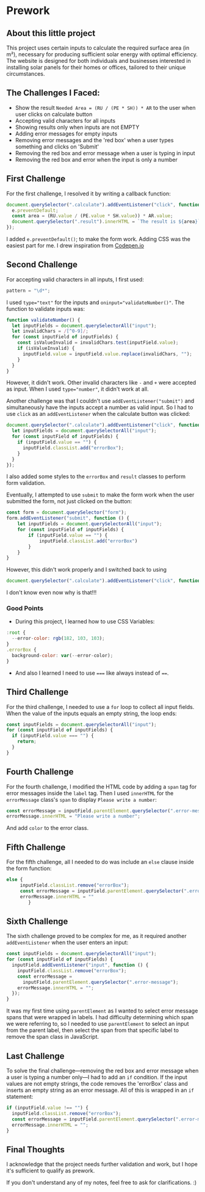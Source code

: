 # Prework

## About this little project

This project uses certain inputs to calculate the required surface area (in m²), necessary for producing sufficient solar energy with optimal efficiency. The website is designed for both individuals and businesses interested in installing solar panels for their homes or offices, tailored to their unique circumstances.

## The Challenges I Faced:

- Show the result `Needed Area = (RU / (PE * SH)) * AR` to the user when user clicks on calculate button
- Accepting valid characters for all inputs
- Showing results only when inputs are not EMPTY
- Adding error messages for empty inputs
- Removing error messages and the 'red box' when a user types something and clicks on 'Submit'
- Removing the red box and error message when a user is typing in input
- Removing the red box and error when the input is only a number

## First Challenge

For the first challenge, I resolved it by writing a callback function:

```js
document.querySelector(".calculate").addEventListener("click", function (e) {
  e.preventDefault;
  const area = (RU.value / (PE.value * SH.value)) * AR.value;
  document.querySelector(".result").innerHTML = `The result is ${area}`;
});
```

I added `e.preventDefault()`; to make the form work. Adding CSS was the easiest part for me. I drew inspiration from [Codepen.io](https://codepen.io/)

## Second Challenge

For accepting valid characters in all inputs, I first used:

```js
pattern = "\d*";
```

I used `type="text"` for the inputs and `oninput="validateNumber()"`. The function to validate inputs was:

```js
function validateNumber() {
  let inputFields = document.querySelectorAll("input");
  let invalidChars = /[^0-9]/;
  for (const inputField of inputFields) {
    const isValueInvalid = invalidChars.test(inputField.value);
    if (isValueInvalid) {
      inputField.value = inputField.value.replace(invalidChars, "");
    }
  }
}
```

However, it didn't work. Other invalid characters like `-` and `+` were accepted as input. When I used `type="number"`, it didn't work at all.

Another challenge was that I couldn't use `addEventListener("submit")` and simultaneously have the inputs accept a number as valid input. So I had to use `click` as an `addEventListener` when the calculate button was clicked:

```js
document.querySelector(".calculate").addEventListener("click", function () {
  let inputFields = document.querySelectorAll("input");
  for (const inputField of inputFields) {
    if (inputField.value == "") {
      inputField.classList.add("errorBox");
    }
  }
});
```

I also added some styles to the `errorBox` and `result` classes to perform form validation.

Eventually, I attempted to use `submit` to make the form work when the user submitted the form, not just clicked on the button:

```js
const form = document.querySelector("form");
form.addEventListener("submit", function () {
    let inputFields = document.querySelectorAll("input");
    for (const inputField of inputFields) {
        if (inputField.value == "") {
            inputField.classList.add("errorBox")
        }
    }
}
```

However, this didn't work properly and I switched back to using

```js
document.querySelector(".calculate").addEventListener("click", function () {....}
```

I don't know even now why is that!!!

### Good Points

- During this project, I learned how to use CSS Variables:

```js
:root {
  --error-color: rgb(182, 103, 103);
}
.errorBox {
  background-color: var(--error-color);
}
```

- And also I learned I need to use `===` like always instead of `==`.

## Third Challenge

For the third challenge, I needed to use a `for` loop to collect all input fields. When the value of the inputs equals an empty string, the loop ends:

```js
const inputFields = document.querySelectorAll("input");
for (const inputField of inputFields) {
  if (inputField.value === "") {
    return;
  }
}
```

## Fourth Challenge

For the fourth challenge, I modified the HTML code by adding a `span` tag for error messages inside the `label` tag. Then I used `innerHTML` for the `errorMessage` class's `span` to display `Please write a number`:

```js
const errorMessage = inputField.parentElement.querySelector(".error-message");
errorMessage.innerHTML = "Please write a number";
```

And add `color` to the error class.

## Fifth Challenge

For the fifth challenge, all I needed to do was include an `else` clause inside the form function:

```js
else {
     inputField.classList.remove("errorBox");
     const errorMessage = inputField.parentElement.querySelector(".error-message");
     errorMessage.innerHTML = ""
        }
```

## Sixth Challenge

The sixth challenge proved to be complex for me, as it required another `addEventListener` when the user enters an input:

```js
const inputFields = document.querySelectorAll("input");
for (const inputField of inputFields) {
  inputField.addEventListener("input", function () {
    inputField.classList.remove("errorBox");
    const errorMessage =
      inputField.parentElement.querySelector(".error-message");
    errorMessage.innerHTML = "";
  });
}
```

It was my first time using `parentElement` as I wanted to select error message spans that were wrapped in labels. I had difficulty determining which span we were referring to, so I needed to use `parentElement` to select an input from the parent label, then select the span from that specific label to remove the span class in JavaScript.

## Last Challenge

To solve the final challenge—removing the red box and error message when a user is typing a number only—I had to add an `if` condition. If the input values are not empty strings, the code removes the 'errorBox' class and inserts an empty string as an error message. All of this is wrapped in an `if` statement:

```js
if (inputField.value !== "") {
  inputField.classList.remove("errorBox");
  const errorMessage = inputField.parentElement.querySelector(".error-message");
  errorMessage.innerHTML = "";
}
```

## Final Thoughts

I acknowledge that the project needs further validation and work, but I hope it's sufficient to qualify as prework.

If you don't understand any of my notes, feel free to ask for clarifications. :)
